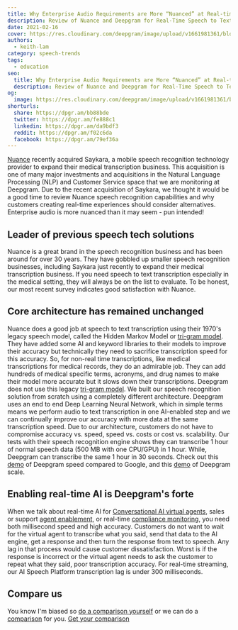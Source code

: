 ```yaml
---
title: Why Enterprise Audio Requirements are More “Nuanced” at Real-time Speeds
description: Review of Nuance and Deepgram for Real-Time Speech to Text Transcriptions
date: 2021-02-16
cover: https://res.cloudinary.com/deepgram/image/upload/v1661981361/blog/why-enterprise-audio-requirements-are-more-nuanced-at-real-time-speeds/enterprise-audio-reqs-more-nuanced%402x.jpg
authors:
  - keith-lam
category: speech-trends
tags:
  - education
seo:
  title: Why Enterprise Audio Requirements are More “Nuanced” at Real-time Speeds
  description: Review of Nuance and Deepgram for Real-Time Speech to Text Transcriptions
og:
  image: https://res.cloudinary.com/deepgram/image/upload/v1661981361/blog/why-enterprise-audio-requirements-are-more-nuanced-at-real-time-speeds/enterprise-audio-reqs-more-nuanced%402x.jpg
shorturls:
  share: https://dpgr.am/bb88bde
  twitter: https://dpgr.am/fe888c1
  linkedin: https://dpgr.am/da9bdf3
  reddit: https://dpgr.am/f02c6da
  facebook: https://dpgr.am/79ef36a
---
```

[Nuance](https://deepgram.com/compare-nuance-dragon-speech-recognition-alternatives/) recently acquired Saykara, a mobile speech recognition technology provider to expand their medical transcription business. This acquisition is one of many major investments and acquisitions in the Natural Language Processing (NLP) and Customer Service space that we are monitoring at Deepgram. Due to the recent acquisition of Saykara, we thought it would be a good time to review Nuance speech recognition capabilities and why customers creating real-time experiences should consider alternatives. Enterprise audio is more nuanced than it may seem - pun intended! 

## **Leader of previous speech tech solutions** 

Nuance is a great brand in the speech recognition business and has been around for over 30 years.  They have gobbled up smaller speech recognition businesses, including Saykara just recently to expand their medical transcription business.  If you need speech to text transcription especially in the medical setting, they will always be on the list to evaluate.  To be honest, our most recent survey indicates good satisfaction with Nuance.

## **Core architecture has remained unchanged** 

Nuance does a good job at speech to text transcription using their 1970's legacy speech model, called the Hidden Markov Model or [tri-gram model](https://deepgram.com/product/overview/).  They have added some AI and keyword libraries to their models to improve their accuracy but technically they need to sacrifice transcription speed for this accuracy.  So, for non-real time transcriptions, like medical transcriptions for medical records, they do an admirable job.  They can add hundreds of medical specific terms, acronyms, and drug names to make their model more accurate but it slows down their transcriptions. Deepgram does not use this legacy [tri-gram model](https://deepgram.com/product/overview/). We built our speech recognition solution from scratch using a completely different architecture. Deepgram uses an end to end Deep Learning Neural Network, which in simple terms means we perform audio to text transcription in one AI-enabled step and we can continually improve our accuracy with more data at the same transcription speed.  Due to our architecture, customers do not have to compromise accuracy vs. speed, speed vs. costs or cost vs. scalability. Our tests with their speech recognition engine shows they can transcribe 1 hour of normal speech data (500 MB with one CPU/GPU) in 1 hour.  While, Deepgram can transcribe the same 1 hour in 30 seconds. Check out this [demo](https://drive.google.com/file/d/1OylFXC4siC9PKlIg6ybcJ80MrLOE54FR/view) of Deepgram speed compared to Google, and this [demo](https://www.youtube.com/watch?v=3gv8lbbuY-Q&t=2s) of Deepgram scale.

## **Enabling real-time AI is Deepgram's forte**

When we talk about real-time AI for [Conversational AI virtual agents](https://deepgram.com/solutions/voicebots/), sales or support [agent enablement](https://deepgram.com/solutions/contact-centers/), or real-time [compliance monitoring](https://deepgram.com/solutions/finance/), you need both millisecond speed and high accuracy.  Customers do not want to wait for the virtual agent to transcribe what you said, send that data to the AI engine, get a response and then turn the response from text to speech.  Any lag in that process would cause customer dissatisfaction.  Worst is if the response is incorrect or the virtual agent needs to ask the customer to repeat what they said, poor transcription accuracy.  For real-time streaming, our AI Speech Platform transcription lag is under 300 milliseconds.

## **Compare us**

You know I'm biased so [do a comparison yourself](https://deepgram.com/asr-comparison/) or we can do a [comparison](https://offers.deepgram.com/nuance-speech-assessment) for you. [Get your comparison](https://offers.deepgram.com/nuance-speech-assessment)